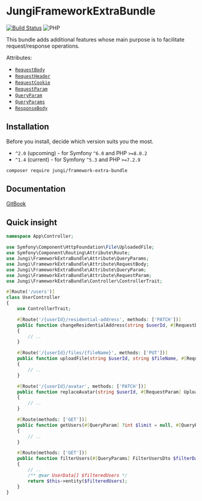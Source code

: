 # JungiFrameworkExtraBundle

[![Build Status](https://github.com/jungi-php/framework-extra-bundle/actions/workflows/continuous-integration.yml/badge.svg)](https://github.com/jungi-php/framework-extra-bundle/actions)
![PHP](https://img.shields.io/packagist/php-v/jungi/framework-extra-bundle)

This bundle adds additional features whose main purpose is to facilitate request/response operations.

Attributes:

* [`RequestBody`](https://piku235.gitbook.io/jungiframeworkextrabundle/attributes#requestbody)
* [`RequestHeader`](https://piku235.gitbook.io/jungiframeworkextrabundle/attributes#requestheader)
* [`RequestCookie`](https://piku235.gitbook.io/jungiframeworkextrabundle/attributes#requestcookie)
* [`RequestParam`](https://piku235.gitbook.io/jungiframeworkextrabundle/attributes#requestparam)
* [`QueryParam`](https://piku235.gitbook.io/jungiframeworkextrabundle/attributes#queryparam)
* [`QueryParams`](https://piku235.gitbook.io/jungiframeworkextrabundle/attributes#queryparams)
* [`ResponseBody`](https://piku235.gitbook.io/jungiframeworkextrabundle/attributes#responsebody)

## Installation

Before you install, decide which version suits you the most.

* `^2.0` (upcoming) - for Symfony `^6.0` and PHP `>=8.0.2`
* `^1.4` (current) - for Symfony `^5.3` and PHP `>=7.2.9`

```text
composer require jungi/framework-extra-bundle
```

## Documentation

[GitBook](https://piku235.gitbook.io/jungiframeworkextrabundle)

## Quick insight

```php
namespace App\Controller;

use Symfony\Component\HttpFoundation\File\UploadedFile;
use Symfony\Component\Routing\Attribute\Route;
use Jungi\FrameworkExtraBundle\Attribute\QueryParams;
use Jungi\FrameworkExtraBundle\Attribute\RequestBody;
use Jungi\FrameworkExtraBundle\Attribute\QueryParam;
use Jungi\FrameworkExtraBundle\Attribute\RequestParam;
use Jungi\FrameworkExtraBundle\Controller\ControllerTrait;

#[Route('/users')]
class UserController
{
    use ControllerTrait;

    #[Route('/{userId}/residential-address', methods: ['PATCH'])]
    public function changeResidentialAddress(string $userId, #[RequestBody] UserResidentialAddressData $data)
    {
        // ..
    }

    #[Route('/{userId}/files/{fileName}', methods: ['PUT'])]
    public function uploadFile(string $userId, string $fileName, #[RequestBody] UploadedFile $file)
    {
        // ..
    }

    #[Route('/{userId}/avatar', methods: ['PATCH'])]
    public function replaceAvatar(string $userId, #[RequestParam] UploadedFile $file,  #[RequestParam] string $title)
    {
        // ..
    }

    #[Route(methods: ['GET'])]
    public function getUsers(#[QueryParam] ?int $limit = null, #[QueryParam] ?int $offset = null)
    {
        // ..
    }

    #[Route(methods: ['GET'])]
    public function filterUsers(#[QueryParams] FilterUsersDto $filterData)
    {
        // ..
        /** @var UserData[] $filteredUsers */
        return $this->entity($filteredUsers);
    }
}
```